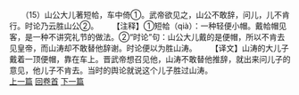　　（15）山公大儿著短帢，车中倚①。武帝欲见之，山公不敢辞，问儿，儿不肯行。时论乃云胜山公②。
　　【注释】①短帢（qià）：一种轻便小帽。戴帢帽见客，是一种不讲究礼节的做法。②“时论”句：山公大儿戴的是便帽，所以不肯去见皇帝，而山涛却不敢替他辞谢。时论便以为胜山涛。
　　【译文】山涛的大儿子戴着一顶便帽，靠在车上。晋武帝想召见他，山涛不敢替他推辞，就出来问儿子的意见，他儿子不肯去。当时的舆论就说这个儿子胜过山涛。
<br>[上一篇](05_14) [回卷首](05_00) [下一篇](05_16)
